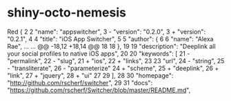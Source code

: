 shiny-octo-nemesis
==================

Red
 {
2	2	   "name": "appswitcher",
3		-  "version": "0.2.0",
3	+  "version": "0.2.1",
4	4	   "title": "iOS App Switcher",
5	5	   "author": {
6	6	     "name": "Alexa Rae",
...	...	@@ -18,12 +18,14 @@
18	18	   },
19	19	   "description": "Deeplink all your social profiles to native iOS apps",
20	20	   "keywords": [
21		-    "permalink",
22		-    "slug",
21	+    "ios",
22	+    "links",
23	23	     "url",
24		-    "string",
25		-    "transliterate",
26		-    "parameterize"
24	+    "scheme",
25	+    "deeplink",
26	+    "link",
27	+    "jquery",
28	+    "ui"
27	29	   ],
28	30	   "homepage": "http://github.com/rscherf/switcher",
29	31	   "docs": "https://github.com/rscherf/Switcher/blob/master/README.md",
